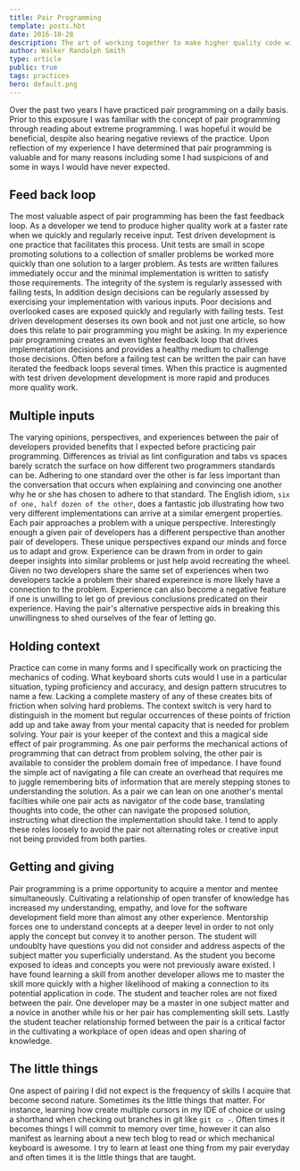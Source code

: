 ```yaml
---
title: Pair Programming
template: posts.hbt
date: 2016-10-28
description: The art of working together to make higher quality code with less effort and time.
author: Walker Randolph Smith
type: article
public: true
tags: practices
hero: default.png
---
```


Over the past two years I have practiced pair programming on a daily basis. Prior to this exposure I was familiar with
the concept of pair programming through reading about extreme programming. I was hopeful it would be beneficial, despite
also hearing negative reviews of the practice. Upon reflection of my experience I have determined that pair programming
is valuable and for many reasons including some I had suspicions of and some in ways I would have never expected.

## Feed back loop
The most valuable aspect of pair programming has been the fast feedback loop. As a developer we tend to produce
higher quality work at a faster rate when we quickly and regularly receive input. Test driven development is one practice
that facilitates this process. Unit tests are small in scope promoting solutions to a collection of smaller problems
be worked more quickly than one solution to a larger problem. As tests are written failures immediately occur and
the minimal implementation is written to satisfy those requirements. The integrity of the system is regularly assessed
with failing tests, In addition design decisions can be regularly assessed by exercising your implementation with various inputs.
Poor decisions and overlooked cases are exposed quickly and regularly with failing tests.
Test driven development deserses its own book and not just one article, so
how does this relate to pair programming you might be asking. In my experience pair programming creates an even tighter
feedback loop that drives implementation decisions and provides a healthy medium to challenge those decisions.
Often before a failing test can be written the pair can have iterated the feedback loops several times. When this practice is
augmented with test driven development development is more rapid and produces more quality work.

## Multiple inputs
The varying opinions, perspectives, and experiences between the pair of developers
provided benefits that I expected before practicing pair programming. Differences as trivial as lint configuration
and tabs vs spaces barely scratch the surface on how different two programmers standards can be. Adhering to one standard over the
other is far less important than the conversation that occurs when explaining and convincing one another why he or she has
chosen to adhere to that standard. The English idiom, `six of one, half dozen of the other`, does a fantastic job
illustrating how two very different implementations can arrive at a similar emergent properties. Each pair approaches
a problem with a unique perspective. Interestingly enough a given pair of developers has a different perspective than
another pair of developers. These unique perspectives expand our minds and force us to adapt and grow. Experience can be
drawn from in order to gain deeper insights into similar problems or just help avoid recreating the wheel. Given no two
developers share the same set of experiences when two developers tackle a problem their shared expereince is more likely
have a connection to the problem. Experience can also become a negative feature if one is unwilling to let go of previous
conclusions predicated on their experience. Having the pair's alternative perspective aids in breaking this unwillingness
to shed ourselves of the fear of letting go.

## Holding context
Practice can come in many forms and I specifically work on practicing the mechanics of coding. What keyboard shorts cuts
would I use in a particular situation, typing proficiency and accuracy, and design pattern strucutres to name a few.
Lacking a complete mastery of any of these creates bits of friction when solving hard problems. The context switch is very
hard to distinguish in the moment but regular occurrences of these points of friction add up and take away from your mental
capacity that is needed for problem solving. Your pair is your keeper of the context and this a magical side effect of
pair programming. As one pair performs the mechanical actions of programming that can detract from problem solving, the
other pair is available to consider the problem domain free of impedance. I have found the simple act of
navigating a file can create an overhead that requires me to juggle remembering bits of information that are
merely stepping stones to understanding the solution. As a pair we can lean on one another's mental facilties while
one pair acts as navigator of the code base, translating thoughts into code, the other can navigate the proposed solution,
instructing what direction the implementation should take. I tend to apply these roles loosely to avoid the pair not
alternating roles or creative input not being provided from both parties.

## Getting and giving
Pair programming is a prime opportunity to acquire a mentor and mentee simultaneously. Cultivating a relationship of open
transfer of knowledge has increased my understanding, empathy, and love for the software development field more than
almost any other experience. Mentorship forces one to understand concepts at a deeper level in order to not only apply
the concept but convey it to another person. The student will undoublty have questions you did not consider and
address aspects of the subject matter you superficially understand. As the student you become exposed to ideas and concepts
you were not previously aware existed. I have found learning a skill from another developer allows me to master the skill
more quickly with a higher likelihood of making a connection to its potential application in code. The student and
teacher roles are not fixed between the pair. One developer may be a master in one subject matter and a novice
in another while his or her pair has complementing skill sets. Lastly the student teacher relationship formed between the pair
is a critical factor in the cultivating a workplace of open ideas and open sharing of knowledge.

## The little things
One aspect of pairing I did not expect is the frequency of skills I acquire that become second nature. Sometimes its the
little things that matter. For instance, learning how create multiple cursors in my IDE of choice or using a shorthand when
checking out branches in git like `git co -`. Often times it becomes things I will commit to memory over time, however
it can also manifest as learning about a new tech blog to read or which mechanical keyboard is awesome. I try to
learn at least one thing from my pair everyday and often times it is the little things that are taught.


